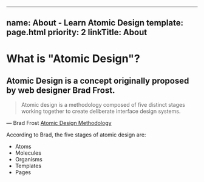 ---
name: About - Learn Atomic Design
template: page.html
priority: 2
linkTitle: About
----------------

# What is "Atomic Design"?

## Atomic Design is a concept originally proposed by web designer Brad Frost.

> Atomic design is a methodology composed of five distinct stages working together to create deliberate interface design systems. 

&mdash; Brad Frost <a href="http://atomicdesign.bradfrost.com/chapter-2/" target="_blank">Atomic Design Methodology</a>

According to Brad, the five stages of atomic design are:
  
  * Atoms
  * Molecules
  * Organisms
  * Templates
  * Pages